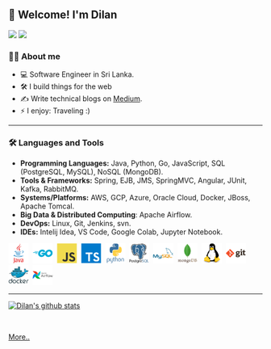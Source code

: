 ## 👋 Welcome! I'm Dilan

[<img src="https://img.shields.io/badge/linkedin-%230077B5.svg?&style=for-the-badge&logo=linkedin&logoColor=white" />](http://linkedin.com/in/dilan-salinda/)
[<img src="https://img.shields.io/badge/Medium-12100E?style=for-the-badge&logo=medium&logoColor=white" />](https://medium.com/@dilansalinda)


### 🧑‍💻 About me

- :computer: Software Engineer in Sri Lanka.
- :hammer_and_wrench: I build things for the web
- :writing_hand: Write technical blogs on [Medium](https://medium.com/@dilansalinda).
- ⚡ I enjoy: Traveling :)
---
### 🛠️ Languages and Tools

- **Programming Languages:** Java, Python, Go, JavaScript, SQL (PostgreSQL, MySQL), NoSQL (MongoDB).
- **Tools & Frameworks:** Spring, EJB, JMS, SpringMVC, Angular, JUnit, Kafka, RabbitMQ.
- **Systems/Platforms:** AWS, GCP, Azure, Oracle Cloud, Docker, JBoss, Apache Tomcal.
- **Big Data & Distributed Computing**: Apache Airflow.
- **DevOps:** Linux, Git, Jenkins, svn.
- **IDEs:** Intelij Idea, VS Code, Google Colab, Jupyter Notebook.

<div>
    <a href="https://www.python.org" rel="nofollow">
      <img src="https://github.com/devicons/devicon/blob/master/icons/java/java-original-wordmark.svg" title="Java" alt="Java" width="40" height="40"/></a>&nbsp;
  <a href="https://www.python.org" rel="nofollow">
      <img src="https://github.com/devicons/devicon/blob/master/icons/go/go-original-wordmark.svg" title="Go" alt="Go" width="40" height="40"/></a>&nbsp;
  <a href="https://www.python.org" rel="nofollow">
      <img src="https://github.com/devicons/devicon/blob/master/icons/javascript/javascript-original.svg" title="Java Script" alt="JavaScript" width="40" height="40"/></a>&nbsp;
  <a href="https://www.python.org" rel="nofollow">
      <img src="https://github.com/devicons/devicon/blob/master/icons/typescript/typescript-original.svg" title="typescript" alt="Type Script" width="40" height="40"/></a>&nbsp;
   <a href="https://www.python.org" rel="nofollow">
      <img src="https://github.com/devicons/devicon/blob/master/icons/python/python-original-wordmark.svg" title="Python" alt="Python" width="40" height="40"/></a>&nbsp;
      <img src="https://github.com/devicons/devicon/blob/master/icons/postgresql/postgresql-original-wordmark.svg" title="PostgreSQL" alt="PostgreSQL" width="40" height="40"/></a>&nbsp;
  <a href="https://www.mysql.com">
      <img src="https://github.com/devicons/devicon/blob/master/icons/mysql/mysql-original-wordmark.svg" title="MySQL" alt="MySQL" width="40" height="40"/></a>&nbsp;
  <a href="https://www.mongodb.com">
      <img src="https://github.com/devicons/devicon/blob/master/icons/mongodb/mongodb-original-wordmark.svg" title="MongoDB" alt="MongoDB" width="40" height="40"/></a>&nbsp;
  <a href="https://www.linux.org">
      <img src="https://github.com/devicons/devicon/raw/master/icons/linux/linux-original.svg" title="Linux" alt="Linux" width="40" height="40"/></a>&nbsp;
 <a href="https://git-scm.com">
     <img src="https://github.com/devicons/devicon/blob/master/icons/git/git-original-wordmark.svg" title="Git" alt="Git" width="40" height="40"/></a>&nbsp;
 <a href="https://www.docker.com">
     <img src="https://github.com/devicons/devicon/blob/master/icons/docker/docker-original-wordmark.svg" title="Docker" alt="Docker" width="40" height="40"/></a>&nbsp;
 <a href="https://airflow.apache.org">
     <img src="https://github.com/devicons/devicon/blob/master/icons/apacheairflow/apacheairflow-original-wordmark.svg" title="Airflow" alt="Airflow" width="40" height="40"/></a>&nbsp;
  </div>
  
---


[![Dilan's github stats](https://github-readme-stats.vercel.app/api?username=dilansalinda&count_private=true&show_icons=true&theme=algolia)](https://dilansalinda.github.io)	


<img src="https://komarev.com/ghpvc/?username=dilansalinda&style=for-the-badge&color=blue" alt=""/>

 [More..](https://dilansalinda.github.io)


